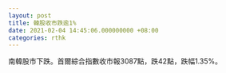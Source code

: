 ```yaml
---
layout: post
title: 韓股收市跌逾1%
date: 2021-02-04 14:45:06.000000000 +08:00
categories: rthk
---
```


南韓股市下跌。首爾綜合指數收市報3087點，跌42點，跌幅1.35%。
